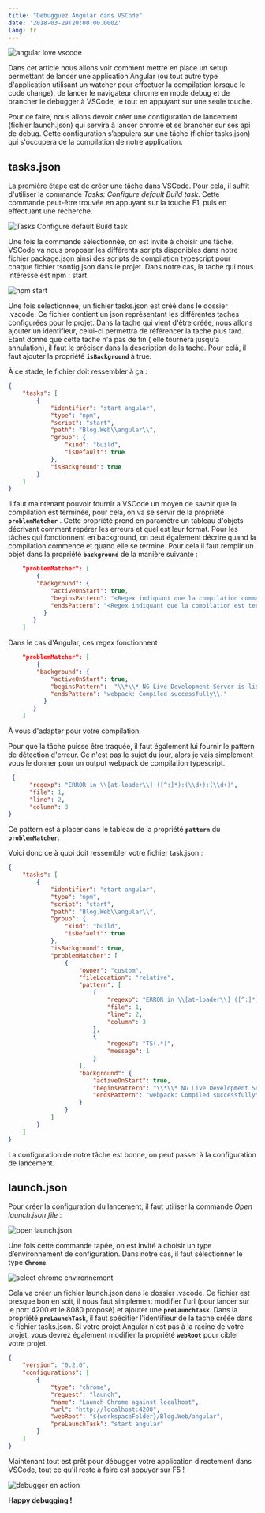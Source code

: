 ```yaml
---
title: "Debugguez Angular dans VSCode"
date: '2018-03-29T20:00:00.000Z'
lang: fr
---
```

![angular love vscode](https://i.imgur.com/hdXCSzm.png)

Dans cet article nous allons voir comment mettre en place un setup permettant de lancer une application Angular (ou tout autre type d'application utilisant un watcher pour effectuer la compilation lorsque le code change), de lancer le navigateur chrome en mode debug et de brancher le debugger à VSCode, le tout en appuyant sur une seule touche.

Pour ce faire, nous allons devoir créer une configuration de lancement (fichier launch.json) qui servira à lancer chrome et se brancher sur ses api de debug. Cette configuration s’appuiera sur une tâche (fichier tasks.json) qui s'occupera de la compilation de notre application.

## tasks.json

La première étape est de créer une tâche dans VSCode. Pour cela, il suffit d'utiliser la commande *Tasks: Configure default Build task*. Cette commande peut-être trouvée en appuyant sur la touche F1, puis en effectuant une recherche.

![Tasks  Configure default Build task ](https://i.imgur.com/yh9mYFj.png)

Une fois la commande sélectionnée, on est invité à choisir une tâche. VSCode va nous proposer les différents scripts disponibles dans notre fichier package.json ainsi des scripts de compilation typescript pour chaque fichier tsonfig.json dans le projet. Dans notre cas, la tache qui nous intéresse est npm : start. 

![npm start](https://i.imgur.com/uFCkyiN.png)

Une fois selectionnée, un fichier tasks.json est créé dans le dossier .vscode. Ce fichier contient un json représentant les différentes taches configurées pour le projet. Dans la tache qui vient d'être créée, nous allons ajouter un identifieur, celui-ci permettra de référencer la tache plus tard. Etant donné que cette tache n'a pas de fin ( elle tournera jusqu'à annulation), il faut le préciser dans la description de la tache. Pour celà, il faut ajouter la propriété **`isBackground`** à true. 

À ce stade, le fichier doit ressembler à ça : 

```json
{
    "tasks": [
        {
            "identifier": "start angular",
            "type": "npm",
            "script": "start",
            "path": "Blog.Web\\angular\\",
            "group": {
                "kind": "build",
                "isDefault": true
            },
            "isBackground": true
        }
    ]
}
```
Il faut maintenant pouvoir fournir a VSCode un moyen de savoir que la compilation est terminée, pour cela, on va se servir de la propriété **`problemMatcher`** . Cette propriété prend en paramètre un tableau d'objets décrivant comment repérer les erreurs et quel est leur format. Pour les tâches qui fonctionnent en background, on peut également décrire quand la compilation commence et quand elle se termine. Pour cela il faut remplir un objet dans la propriété **`background`** de la manière suivante : 

```json
    "problemMatcher": [
        {
        "background": {
            "activeOnStart": true,
            "beginsPattern": "<Regex indiquant que la compilation commence>",
            "endsPattern": "<Regex indiquant que la compilation est terminée>"
          }
       }
    ]
```

Dans le cas d'Angular, ces regex fonctionnent
```json
    "problemMatcher": [
        {
        "background": {
            "activeOnStart": true,
            "beginsPattern":  "\\*\\* NG Live Development Server is listening on localhost:4200, open your browser on http://localhost:4200/ \\*\\*",
            "endsPattern": "webpack: Compiled successfully\\."
          }
       }
    ]
```
À vous d'adapter pour votre compilation.


Pour que la tâche puisse être traquée, il faut également lui fournir le pattern de détection d'erreur. Ce n'est pas le sujet du jour, alors je vais simplement vous le donner pour un output webpack de compilation typescript. 

```json
 {
      "regexp": "ERROR in \\[at-loader\\] ([^:]*):(\\d+):(\\d+)",
      "file": 1,
      "line": 2,
      "column": 3
}
```
Ce pattern est à placer dans le tableau de la propriété **`pattern`** du **`problemMatcher`**. 

Voici donc ce à quoi doit ressembler votre fichier task.json : 
```json
{
    "tasks": [
        {
            "identifier": "start angular",
            "type": "npm",
            "script": "start",
            "path": "Blog.Web\\angular\\",
            "group": {
                "kind": "build",
                "isDefault": true
            },
            "isBackground": true,
            "problemMatcher": [
                {
                    "owner": "custom",
                    "fileLocation": "relative",
                    "pattern": [
                        {
                            "regexp": "ERROR in \\[at-loader\\] ([^:]*):(\\d+):(\\d+)",
                            "file": 1,
                            "line": 2,
                            "column": 3
                        },
                        {
                            "regexp": "TS(.*)",
                            "message": 1
                        }
                    ],
                    "background": {
                        "activeOnStart": true,
                        "beginsPattern": "\\*\\* NG Live Development Server is listening on localhost:4200, open your browser on http://localhost:4200/ \\*\\*",
                        "endsPattern": "webpack: Compiled successfully\\."
                    }
                }
            ]
        }
    ]
}
```

La configuration de notre tâche est bonne, on peut passer à la configuration de lancement.

## launch.json

Pour créer la configuration du lancement, il faut utiliser la commande *Open launch.json file* :

![open launch.json](https://i.imgur.com/4SfrVz5.png)

Une fois cette commande tapée, on est invité à choisir un type d’environnement de configuration. Dans notre cas, il faut sélectionner le type **`Chrome`** 

![select chrome environnement](https://i.imgur.com/EonrH50.png)

Cela va créer un fichier launch.json dans le dossier .vscode. Ce fichier est presque bon en soit, il nous faut simplement modifier l'url (pour lancer sur le port 4200 et le 8080 proposé) et ajouter une **`preLaunchTask`**. Dans la propriété **`preLaunchTask`**, il faut spécifier l'identifieur de la tache créée dans le fichier tasks.json. Si votre projet Angular n'est pas à la racine de votre projet, vous devrez également modifier la propriété **`webRoot`** pour cibler votre projet.
```json
{
    "version": "0.2.0",
    "configurations": [
        {
            "type": "chrome",
            "request": "launch",
            "name": "Launch Chrome against localhost",
            "url": "http://localhost:4200",
            "webRoot": "${workspaceFolder}/Blog.Web/angular",
            "preLaunchTask": "start angular"
        }
    ]
}
```

Maintenant tout est prêt pour débugger votre application directement dans VSCode, tout ce qu'il reste à faire est appuyer sur F5  !

![debugger en action](https://i.imgur.com/olPXLK5.png)

**Happy debugging !**
 